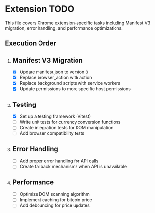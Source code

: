 # Extension TODO

This file covers Chrome extension-specific tasks including Manifest V3 migration, error handling, and performance optimizations.

## Execution Order

1. ## Manifest V3 Migration
   - [x] Update manifest.json to version 3
   - [x] Replace browser_action with action
   - [x] Replace background scripts with service workers
   - [x] Update permissions to more specific host permissions

2. ## Testing
   - [x] Set up a testing framework (Vitest)
   - [ ] Write unit tests for currency conversion functions
   - [ ] Create integration tests for DOM manipulation
   - [ ] Add browser compatibility tests

3. ## Error Handling
   - [ ] Add proper error handling for API calls
   - [ ] Create fallback mechanisms when API is unavailable

4. ## Performance
   - [ ] Optimize DOM scanning algorithm
   - [ ] Implement caching for bitcoin price
   - [ ] Add debouncing for price updates